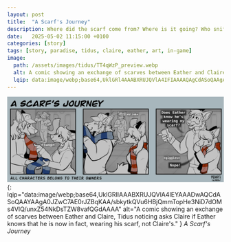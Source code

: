 ```yaml
---
layout: post
title:  "A Scarf's Journey"
description: Where did the scarf come from? Where is it going? Who sniffed it first?
date:   2025-05-02 11:15:00 +0100
categories: [story]
tags: [story, paradise, tidus, claire, eather, art, in-game]
image:
  path: /assets/images/tidus/TT4qWzP_preview.webp
  alt: A comic showing an exchange of scarves between Eather and Claire, Tidus noticing asks Claire if Eather knows that he is now in fact, wearing his scarf, not Claire's.
  lqip: data:image/webp;base64,UklGRl4AAABXRUJQVlA4IFIAAAAQAgCdASoQAAgAAgA0JZwAD4wNaMujx7oAAP7HT3qgdYCA3yd3Sc4w+aNIxnu5nR5+vR/eS6BfKIsL+EzU0IUs+zsuL1seFHPiz5xWsNO4kMAA
---
```

![A Scarf's Journey](/assets/images/tidus/TT4qWzP.webp){: lqip="data:image/webp;base64,UklGRlIAAABXRUJQVlA4IEYAAADwAQCdASoQAAYAAgA0JZwC7AE0rJZBqKAA/sbkytkQVu6HBjQmmTopHe3NiD7dOMs4VIQ/unxZ54NkDsTZW8vafQGdAAAA" alt="A comic showing an exchange of scarves between Eather and Claire, Tidus noticing asks Claire if Eather knows that he is now in fact, wearing his scarf, not Claire's." }
_A Scarf's Journey_

